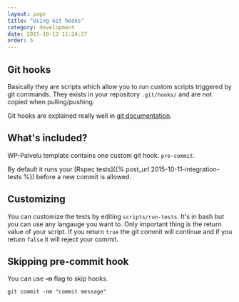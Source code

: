 ```yaml
---
layout: page
title: "Using Git hooks"
category: development
date: 2015-10-12 11:24:27
order: 5
---
```

## Git hooks
Basically they are scripts which allow you to run custom scripts triggered by git commands.
They exists in your repository `.git/hooks/` and are not copied when pulling/pushing.

Git hooks are explained really well in [git documentation](https://git-scm.com/book/en/v2/Customizing-Git-Git-Hooks).

## What's included?
WP-Palvelu template contains one custom git hook: `pre-commit`.

By default it runs your [Rspec tests]({% post_url 2015-10-11-integration-tests %}) before a new commit is allowed.

## Customizing
You can customize the tests by editing `scripts/run-tests`. It's in bash but you can use any langauge you want to. Only important thing is the return value of your script. If you return `true` the git commit will continue and if you return `false` it will reject your commit.

## Skipping pre-commit hook
You can use **-n** flag to skip hooks.

```
git commit -nm "commit message"
```